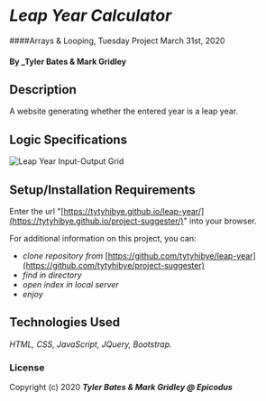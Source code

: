 ﻿# _Leap Year Calculator_

####Arrays & Looping, Tuesday Project March 31st, 2020

#### By _Tyler Bates & Mark Gridley

## Description

A website generating whether the entered year is a leap year.

## Logic Specifications
![Leap Year Input-Output Grid](https://www.dropbox.com/s/30dji6svke9hk5l/BDD-table-leap-year.png?raw=1)
## Setup/Installation Requirements

Enter the url "[https://tytyhibye.github.io/leap-year/](https://tytyhibye.github.io/project-suggester/)" into your browser.

For additional information on this project, you can:
* _clone repository from_ [https://github.com/tytyhibye/leap-year](https://github.com/tytyhibye/project-suggester)
* _find in directory_
* _open index in local server_
* _enjoy_


## Technologies Used

_HTML, CSS, JavaScript, JQuery, Bootstrap._

### License


Copyright (c) 2020 **_Tyler Bates & Mark Gridley @ Epicodus_**
```
